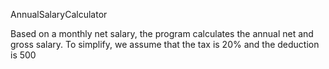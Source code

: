 AnnualSalaryCalculator

Based on a monthly net salary, the program calculates the annual net and gross salary. To simplify, we assume that the tax is 20% and the deduction is 500 
